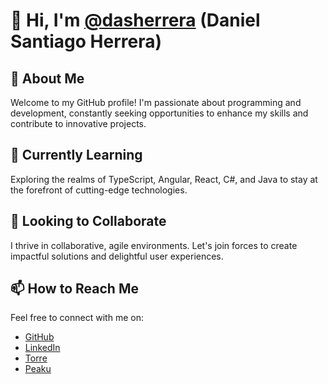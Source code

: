 # 👋 Hi, I'm [@dasherrera](https://github.com/dasherrera) (Daniel Santiago Herrera)

## 👀 About Me
Welcome to my GitHub profile! I'm passionate about programming and development, constantly seeking opportunities to enhance my skills and contribute to innovative projects.

## 🌱 Currently Learning
Exploring the realms of TypeScript, Angular, React, C#, and Java to stay at the forefront of cutting-edge technologies.

## 💞️ Looking to Collaborate
I thrive in collaborative, agile environments. Let's join forces to create impactful solutions and delightful user experiences.

## 📫 How to Reach Me
Feel free to connect with me on:
- [GitHub](https://github.com/dasherrera)
- [LinkedIn](https://www.linkedin.com/in/daniel-herrera-martinez/)
- [Torre](https://torre.co/dsherrera39)
- [Peaku](https://peaku.co/cv/103490-daniel-santiago-herrera-martinez)
